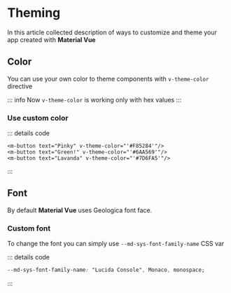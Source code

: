 <script setup>
import MButton from '../../lib/src/components/MButton/MButton.vue';
import { themeColorDirective } from '../../lib/src/utils/color.js';
import ExampleWrapper from '../common/ExampleWrapper.vue'

const vThemeColor = themeColorDirective
</script>
# Theming
In this article collected description of ways to customize and theme
your app created with **Material Vue**

## Color
You can use your own color to theme components with `v-theme-color` directive

::: info
Now `v-theme-color` is working only with hex values
:::

### Use custom color
<ExampleWrapper description="Using of custom color tokens" :toggleable="false">
    <m-button text="Pinky" v-theme-color="'#F85284'"/>
    <m-button text="Green!" v-theme-color="'#6AA569'"/>
    <m-button text="Lavanda" v-theme-color="'#7D6FA5'"/>
</ExampleWrapper>

::: details code
```vue
<m-button text="Pinky" v-theme-color="'#F85284'"/>
<m-button text="Green!" v-theme-color="'#6AA569'"/>
<m-button text="Lavanda" v-theme-color="'#7D6FA5'"/>
```
:::

## Font
By default **Material Vue** uses Geologica font face.

### Custom font
To change the font you can simply use `--md-sys-font-family-name` CSS var

<ExampleWrapper description="Using Lucida Console as theme font" styles="--md-sys-font-family-name: 'Lucida Console', Monaco, monospace">
    <m-button text="Custom font"/>
</ExampleWrapper>

::: details code
```css
--md-sys-font-family-name: "Lucida Console", Monaco, monospace;
```
:::
